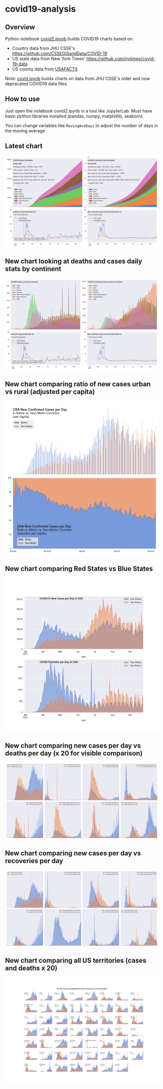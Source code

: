 # covid19-analysis

## Overview
Python notebook [covid2.ipynb](https://github.com/danlaw/covid19-analysis/blob/master/covid2.ipynb) builds COVID19 charts based on:
* Country data from JHU CSSE's https://github.com/CSSEGISandData/COVID-19
* US state data from New York Times' https://github.com/nytimes/covid-19-data
* US county data from [USAFACTS](https://usafacts.org/visualizations/coronavirus-covid-19-spread-map/)

Note: [covid.ipynb](https://github.com/danlaw/covid19-analysis/blob/master/covid.ipynb) builds charts on data from JHU CSSE's older and now depracated COVID19 data files.

## How to use
Just open the notebook covid2.ipynb in a tool like JupyterLab. Must have basic python libraries installed (pandas, numpy, matplotlib, seaborn).

You can change variables like ``MovingAveDays`` to adjust the number of days in the moving average.

## Latest chart
![Latest chart](charts/20200924-covid19-chart.png)

## New chart looking at deaths and cases daily stats by continent
![Comparison chart](charts/20200924-covid19-chart-perday.png)

## New chart comparing ratio of new cases urban vs rural (adjusted per capita)
![Urban rural per capita chart](charts/20200924-US-counties-urban-vs-rural-per-capita.png)

## New chart comparing Red States vs Blue States
![Red vs Blue chart](charts/20200924-compare-daily-red-vs-blue-states.png)

## New chart comparing new cases per day vs deaths per day (x 20 for visible comparison)
![Comparison chart](charts/20200924-comparison-chart.png)

## New chart comparing new cases per day vs recoveries per day
![Recovery chart](charts/20200924-comparison-recovery-chart.png)

## New chart comparing all US territories (cases and deaths x 20)
![Territories chart](charts/20200924-compare-US-territories.png)

